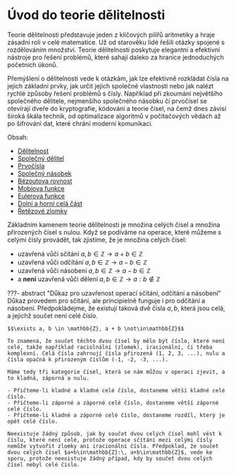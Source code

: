 # Úvod do teorie dělitelnosti
Teorie dělitelnosti představuje jeden z klíčových pilířů aritmetiky a hraje zásadní roli v celé matematice. Už od starověku lidé řešili otázky spojené s rozdělováním množství. Teorie dělitelnosti poskytuje elegantní a efektivní nástroje pro řešení problémů, které sahají daleko za hranice jednoduchých početních úkonů. 

Přemýšlení o dělitelnosti vede k otázkám, jak lze efektivně rozkládat čísla na jejich základní prvky, jak určit jejich společné vlastnosti nebo jak nalézt rychlé způsoby řešení problémů s čísly. Například při zkoumání největšího společného dělitele, nejmenšího společného násobku či prvočísel se otevírají dveře do kryptografie, kódování a teorie čísel, na čemž dnes závisí široká škála technik, od optimalizace algoritmů v počítačových vědách až po šifrování dat, které chrání moderní komunikaci.

Obsah: 

- [Dělitelnost](./delitelnost.md)
- [Společný dělitel](./spolecny_delitel.md)
- [Prvočísla](./prvocisla.md)
- [Společný násobek](./spolecny_nasobek.md)
- [Bézoutova rovnost](./bezoutova_rovnost.md)
- [Mobiova funkce](./mobiova_funkce.md)
- [Eulerova funkce](./eulerova_funkce.md)
- [Dolní a horní celá část](./dolni_horni_cela_cast.md)
- [Řetězové zlomky](./retezove_zlomky.md)

Základním kamenem teorie dělitelnosti je množina celých čísel a množina přirozených čísel s nulou. Když se podíváme na operace, které můžeme s celými čísly provádět, tak zjistíme, že je množina celých čísel:

- uzavřená vůči sčítání $a, b \in \mathbb{Z} \to a + b \in \mathbb{Z}$
- uzavřená vůči odčítání $a, b \in \mathbb{Z} \to a - b \in \mathbb{Z}$
- uzavřená vůči násobení $a, b \in \mathbb{Z} \to a - b \in \mathbb{Z}$
- a **není** uzavřená vůči dělení $a, b \in \mathbb{Z} \to a : b \not\in \mathbb{Z}$

???- abstract "Důkaz pro uzavřenost operací sčítání, odčítání a násobení"
    Důkaz provedem pro sčítání, ale principielně funguje i pro odčítání a násobení. Předpokládejme, že existují taková dvě čísla $a, b$, která jsou celá, a jejichž součet není celé číslo.
    
    $$\exists a, b \in \mathbb{Z}, a + b \not\in\mathbb{Z}$$

    To znamená, že součet těchto dvou čísel by mělo být číslo, které není celé, takže například raciolnální (zlomek), iracionální, či třeba komplexní. Celá čísla zahrnují čísla přirozená (1, 2, 3, ...), nulu a čísla opačná k přirozeným číslům (-1, -2, -3, ...).

    Máme tedy tři kategorie čísel, která se nám můžou v operaci zjevit, a to kladná, záporná a nulu.
    
    - Přičteme-li kladné a kladné celé číslo, dostaneme větší kladné celé číslo.
    - Přičteme-li záporné a záporné celé číslo, dostaneme větší záporné celé číslo.
    - Přičteme-li kladné a záporné celé číslo, dostaneme rozdíl, který je opět celé číslo.

    Neexistuje žádný způsob, jak by součet dvou celých čísel mohl vést k číslu, které není celé, protože operace sčítání mezi celými čísly nemůže vytvořit zlomky ani iracionální čísla. Předpoklad, že součet dvou celých čísel $a+b\in\mathbb{Z}:\, a+b\in\mathbb{Z}$, vede ke sporu, protože neexistuje žádný případ, kdy by součet dvou celých čísel nebyl celé číslo.

